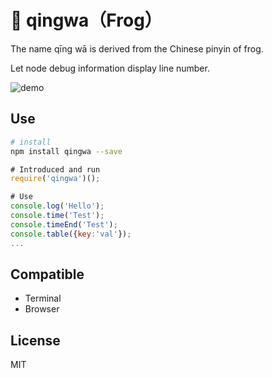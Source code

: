 # 🐸 qingwa（Frog）

The name qīng wā is derived from the Chinese pinyin of frog.

Let node debug information display line number.

![demo](https://raw.githubusercontent.com/sbfkcel/qingwa/master/demo.png)

## Use

```bash
# install
npm install qingwa --save
```

```javascript
# Introduced and run
require('qingwa')();

# Use
console.log('Hello');
console.time('Test');
console.timeEnd('Test');
console.table({key:'val'});
...
```

## Compatible

- Terminal
- Browser

## License

MIT